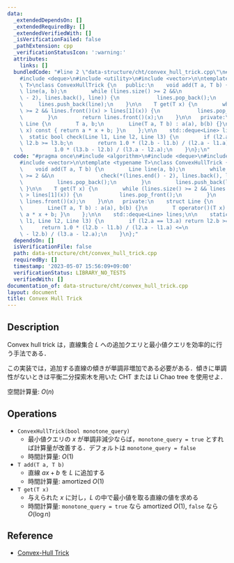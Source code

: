 ```yaml
---
data:
  _extendedDependsOn: []
  _extendedRequiredBy: []
  _extendedVerifiedWith: []
  _isVerificationFailed: false
  _pathExtension: cpp
  _verificationStatusIcon: ':warning:'
  attributes:
    links: []
  bundledCode: "#line 2 \"data-structure/cht/convex_hull_trick.cpp\"\n#include <algorithm>\n\
    #include <deque>\n#include <utility>\n#include <vector>\n\ntemplate <typename\
    \ T>\nclass ConvexHullTrick {\n   public:\n    void add(T a, T b) {\n        Line\
    \ line(a, b);\n        while (lines.size() >= 2 &&\n               check(*(lines.end()\
    \ - 2), lines.back(), line)) {\n            lines.pop_back();\n        }\n   \
    \     lines.push_back(line);\n    }\n\n    T get(T x) {\n        while (lines.size()\
    \ >= 2 && lines.front()(x) > lines[1](x)) {\n            lines.pop_front();\n\
    \        }\n        return lines.front()(x);\n    }\n\n   private:\n    struct\
    \ Line {\n        T a, b;\n        Line(T a, T b) : a(a), b(b) {}\n        T operator()(T\
    \ x) const { return a * x + b; }\n    };\n\n    std::deque<Line> lines;\n\n  \
    \  static bool check(Line l1, Line l2, Line l3) {\n        if (l2.a == l3.a) return\
    \ l2.b >= l3.b;\n        return 1.0 * (l2.b - l1.b) / (l2.a - l1.a) <=\n     \
    \          1.0 * (l3.b - l2.b) / (l3.a - l2.a);\n    }\n};\n"
  code: "#pragma once\n#include <algorithm>\n#include <deque>\n#include <utility>\n\
    #include <vector>\n\ntemplate <typename T>\nclass ConvexHullTrick {\n   public:\n\
    \    void add(T a, T b) {\n        Line line(a, b);\n        while (lines.size()\
    \ >= 2 &&\n               check(*(lines.end() - 2), lines.back(), line)) {\n \
    \           lines.pop_back();\n        }\n        lines.push_back(line);\n   \
    \ }\n\n    T get(T x) {\n        while (lines.size() >= 2 && lines.front()(x)\
    \ > lines[1](x)) {\n            lines.pop_front();\n        }\n        return\
    \ lines.front()(x);\n    }\n\n   private:\n    struct Line {\n        T a, b;\n\
    \        Line(T a, T b) : a(a), b(b) {}\n        T operator()(T x) const { return\
    \ a * x + b; }\n    };\n\n    std::deque<Line> lines;\n\n    static bool check(Line\
    \ l1, Line l2, Line l3) {\n        if (l2.a == l3.a) return l2.b >= l3.b;\n  \
    \      return 1.0 * (l2.b - l1.b) / (l2.a - l1.a) <=\n               1.0 * (l3.b\
    \ - l2.b) / (l3.a - l2.a);\n    }\n};"
  dependsOn: []
  isVerificationFile: false
  path: data-structure/cht/convex_hull_trick.cpp
  requiredBy: []
  timestamp: '2023-05-07 15:56:09+09:00'
  verificationStatus: LIBRARY_NO_TESTS
  verifiedWith: []
documentation_of: data-structure/cht/convex_hull_trick.cpp
layout: document
title: Convex Hull Trick
---
```


## Description

Convex hull trick は，直線集合 $L$ への追加クエリと最小値クエリを効率的に行う手法である．

この実装では，追加する直線の傾きが単調非増加である必要がある．傾きに単調性がないときは平衡二分探索木を用いた CHT または Li Chao tree を使用せよ．

空間計算量: $O(n)$

## Operations

- `ConvexHullTrick(bool monotone_query)`
    - 最小値クエリの $x$ が単調非減少ならば，`monotone_query = true` とすれば計算量が改善する．デフォルトは `monotone_query = false`
    - 時間計算量: $O(1)$
- `T add(T a, T b)`
    - 直線 $ax + b$ を $L$ に追加する
    - 時間計算量: $\mathrm{amortized}\ O(1)$
- `T get(T x)`
    - 与えられた $x$ に対し，$L$ の中で最小値を取る直線の値を求める
    - 時間計算量: `monotone_query = true` なら $\mathrm{amortized}\ O(1)$, `false` なら $O(\log n)$

## Reference

- [Convex-Hull Trick](https://satanic0258.hatenablog.com/entry/2016/08/16/181331)